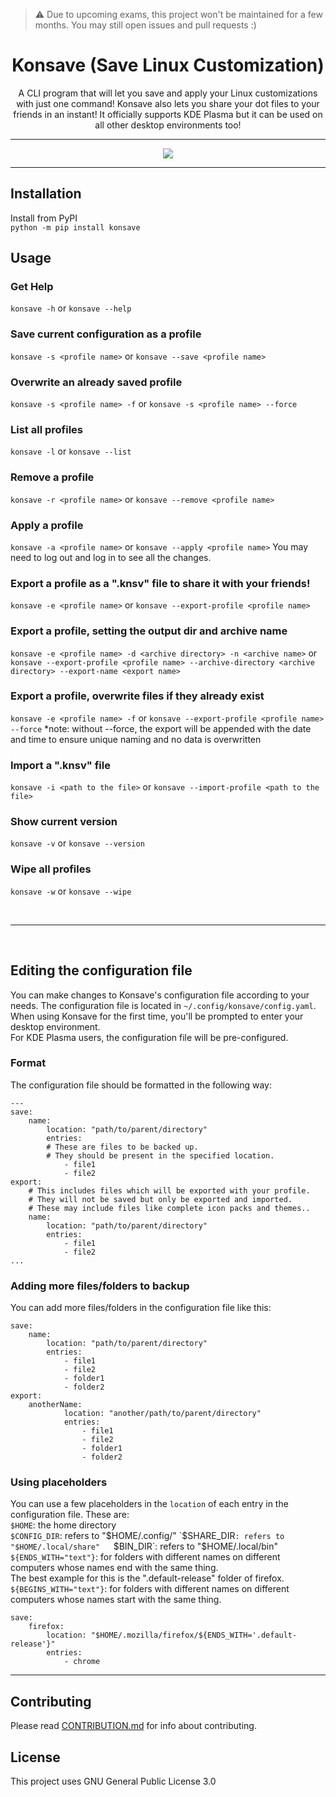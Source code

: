 > :warning: Due to upcoming exams, this project won't be maintained for a few months. You may still open issues and pull requests :)

<h1 align=center> Konsave (Save Linux Customization) </h1>
<p align=center>A CLI program that will let you save and apply your Linux customizations with just one command! Konsave also lets you share your dot files to your friends in an instant! It officially supports KDE Plasma but it can be used on all other desktop environments too!</p>

---

<p align="center">
<img src="https://user-images.githubusercontent.com/39525869/109611033-a6732c80-7b53-11eb-9ece-ffd9cef49047.gif" />
</p>

---

## Installation
Install from PyPI  
`python -m pip install konsave`

## Usage
### Get Help
`konsave -h` or `konsave --help`
### Save current configuration as a profile
`konsave -s <profile name>` or `konsave --save <profile name>`
### Overwrite an already saved profile
`konsave -s <profile name> -f` or `konsave -s <profile name> --force `
### List all profiles
`konsave -l` or `konsave --list`
### Remove a profile
`konsave -r <profile name>` or `konsave --remove <profile name>`
### Apply a profile
`konsave -a <profile name>` or `konsave --apply <profile name>`
You may need to log out and log in to see all the changes.  
### Export a profile as a ".knsv" file to share it with your friends!
`konsave -e <profile name>` or `konsave --export-profile <profile name>`
### Export a profile, setting the output dir and archive name
`konsave -e <profile name> -d <archive directory> -n <archive name>`
or
`konsave --export-profile <profile name> --archive-directory <archive directory> --export-name <export name>`
### Export a profile, overwrite files if they already exist
`konsave -e <profile name> -f` or `konsave --export-profile <profile name> --force`
*note: without --force, the export will be appended with the date and time to ensure unique naming and no data is overwritten
### Import a ".knsv" file
`konsave -i <path to the file>` or `konsave --import-profile <path to the file>`
### Show current version
`konsave -v` or `konsave --version`  
### Wipe all profiles
`konsave -w` or `konsave --wipe`

<br><hr><br>


## Editing the configuration file
You can make changes to Konsave's configuration file according to your needs. The configuration file is located in `~/.config/konsave/config.yaml`.
When using Konsave for the first time, you'll be prompted to enter your desktop environment.  
For KDE Plasma users, the configuration file will be pre-configured.

### Format
The configuration file should be formatted in the following way:
```
---
save:
    name:
        location: "path/to/parent/directory"
        entries: 
        # These are files to be backed up.
        # They should be present in the specified location.
            - file1
            - file2
export:
    # This includes files which will be exported with your profile.
    # They will not be saved but only be exported and imported.
    # These may include files like complete icon packs and themes..
    name:
        location: "path/to/parent/directory"
        entries: 
            - file1
            - file2
...
```

### Adding more files/folders to backup
You can add more files/folders in the configuration file like this:
```
save:
    name:
        location: "path/to/parent/directory"
        entries:
            - file1
            - file2
            - folder1
            - folder2
export:
    anotherName:
            location: "another/path/to/parent/directory"
            entries:
                - file1
                - file2
                - folder1
                - folder2
```

### Using placeholders
You can use a few placeholders in the `location` of each entry in the configuration file. These are:  
`$HOME`: the home directory  
`$CONFIG_DIR`: refers to "$HOME/.config/"  
`$SHARE_DIR`: refers to "$HOME/.local/share"  
`$BIN_DIR`: refers to "$HOME/.local/bin"  
`${ENDS_WITH="text"}`: for folders with different names on different computers whose names end with the same thing.  
The best example for this is the ".default-release" folder of firefox.  
`${BEGINS_WITH="text"}`: for folders with different names on different computers whose names start with the same thing.  


```
save:
    firefox:
        location: "$HOME/.mozilla/firefox/${ENDS_WITH='.default-release'}"
        entries:
            - chrome
```

<hr>

## Contributing
Please read [CONTRIBUTION.md](https://github.com/Prayag2/konsave/blob/master/CONTRIBUTION.md) for info about contributing. 

## License
This project uses GNU General Public License 3.0
